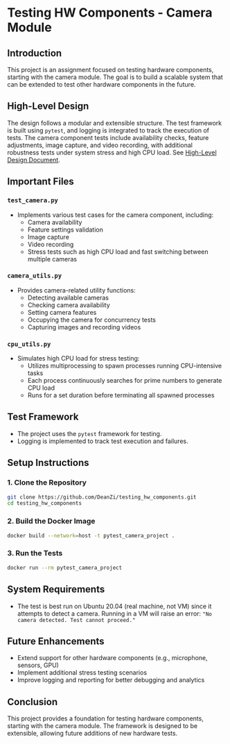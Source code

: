 # Testing HW Components - Camera Module

## Introduction
This project is an assignment focused on testing hardware components, starting with the camera module. The goal is to build a scalable system that can be extended to test other hardware components in the future.

## High-Level Design
The design follows a modular and extensible structure. The test framework is built using `pytest`, and logging is integrated to track the execution of tests. The camera component tests include availability checks, feature adjustments, image capture, and video recording, with additional robustness tests under system stress and high CPU load.
See [High-Level Design Document](https://github.com/DeanZi/testing_hw_components/blob/main/High-Level%20Design%20Document.pdf).

## Important Files

### `test_camera.py`
- Implements various test cases for the camera component, including:
  - Camera availability
  - Feature settings validation
  - Image capture
  - Video recording
  - Stress tests such as high CPU load and fast switching between multiple cameras
  
### `camera_utils.py`
- Provides camera-related utility functions:
  - Detecting available cameras
  - Checking camera availability
  - Setting camera features
  - Occupying the camera for concurrency tests
  - Capturing images and recording videos
  
### `cpu_utils.py`

- Simulates high CPU load for stress testing:
  - Utilizes multiprocessing to spawn processes running CPU-intensive tasks
  - Each process continuously searches for prime numbers to generate CPU load
  - Runs for a set duration before terminating all spawned processes
  


## Test Framework
- The project uses the `pytest` framework for testing.
- Logging is implemented to track test execution and failures.

## Setup Instructions

### 1. Clone the Repository
```bash
git clone https://github.com/DeanZi/testing_hw_components.git
cd testing_hw_components
```

### 2. Build the Docker Image
```bash
docker build --network=host -t pytest_camera_project .
```

### 3. Run the Tests
```bash
docker run --rm pytest_camera_project
```

## System Requirements

- The test is best run on Ubuntu 20.04 (real machine, not VM) since it attempts to detect a camera. Running in a VM will raise an error: `"No camera detected. Test cannot proceed."`


## Future Enhancements
- Extend support for other hardware components (e.g., microphone, sensors, GPU)
- Implement additional stress testing scenarios
- Improve logging and reporting for better debugging and analytics

## Conclusion
This project provides a foundation for testing hardware components, starting with the camera module. The framework is designed to be extensible, allowing future additions of new hardware tests.

